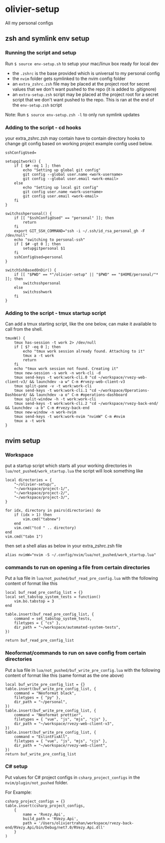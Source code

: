 # olivier-setup

All my personal configs

## zsh and symlink env setup

### Running the script and setup

Run `$ source env-setup.sh` to setup your mac/linux box ready for local dev

- the `.zshrc` is the base provided which is universal to my personal config
- the `nvim` folder gets symlinked to the nvim config folder
- an `extra_zshrc.zsh` file may be placed at the project root for secret values that we don't want pushed to the repo (it is added to .gitignore)
- an `extra-setup.zsh` script may be placed at the project root for a secret script that we don't want pushed to the repo. This is ran at the end of the `env-setup.zsh` script

Note: Run `$ source env-setup.zsh -l` to only run symlink updates

### Adding to the script - cd hooks

your extra_zshrc.zsh may contain have to contain directory hooks to change git config based on working project example config used below.

```
sshConfigUsed=

setupgitwork() {
    if [ $# -eq 1 ]; then
        echo "Setting up global git config"
        git config --global user.name <work-username>
        git config --global user.email <work-email>
    else 
        echo "Setting up local git config"
        git config user.name <work-username>
        git config user.email <work-email>
    fi
}

switchsshpersonal() {
    if [[ "$sshConfigUsed" == "personal" ]]; then
        return
    fi
	export GIT_SSH_COMMAND="ssh -i ~/.ssh/id_rsa_personal_gh -F /dev/null"
    echo "switching to personal-ssh"
    if [ $# -gt 0 ]; then
    	setupgitpersonal $1
    fi
    sshConfigUsed=personal
}

switchSshBasedOnDir() {
    if [[ "$PWD" == *"/olivier-setup" || "$PWD" == "$HOME/personal/"* ]]; then
        switchsshpersonal
    else
        switchsshwork
    fi
}
```

### Adding to the script - tmux startup script

Can add a tmux starting script, like the one below, can make it available to call from the shell.

```
tmuxW() {
    tmux has-session -t work 2> /dev/null
    if [ $? -eq 0 ]; then
        echo "tmux work session already found. Attaching to it"
        tmux a -t work
        return
    fi
    echo "tmux work session not found. Creating it"
    tmux new-session -s work -n work-cli -d
    tmux send-keys -t work:work-cli.0 "cd ~/workspace/rvezy-web-client-v3/ && launchdev -a w" C-m #rvezy-web-client-v3
    tmux split-pane -v -t work:work-cli
    tmux send-keys -t work:work-cli.1 "cd ~/workspace/Operations-Dashboard/ && launchdev -a o" C-m #operations-dashboard
    tmux split-window -h -t work:work-cli
    tmux send-keys -t work:work-cli.2 "cd ~/workspace/rvezy-back-end/ && launchdev -a b" C-m #rvezy-back-end
    tmux new-window -n work-nvim 
    tmux send-keys -t work:work-nvim "nvimW" C-m #nvim
    tmux a -t work
}
```

## nvim setup

### Workspace

put a startup script which starts all your working directories in `lua/not_pushed/work_startup.lua`
the script will look something like 

```
local directories = {
    "~/olivier-setup/",
    "~/workspace/project-1/",
	"~/workspace/project-2/",
    "~/workspace/project-3/",
}

for idx, directory in pairs(directories) do
    if (idx > 1) then
        vim.cmd("tabnew")
    end
    vim.cmd("tcd " .. directory)
end
vim.cmd("tabn 1")
```

then set a shell alias as below in your extra_zshrc.zsh file

```
alias nvimW="nvim -S ~/.config/nvim/lua/not_pushed/work_startup.lua"
```


### commands to run on opening a file from certain directories

Put a lua file in `lua/not_pushed/buf_read_pre_config.lua` with the following content of format like this

```
local buf_read_pre_config_list = {}
local set_tabstop_system_tests = function()
	vim.bo.tabstop = 3
end

table.insert(buf_read_pre_config_list, {
	command = set_tabstop_system_tests,
	filetypes = { "cs" },
	dir_path = "~/workspace/automated-system-tests",
})

return buf_read_pre_config_list
```

### Neoformat/commands to run on save config from certain directories

Put a lua file in `lua/not_pushed/buf_write_pre_config.lua` with the following content of format like this
(same format as the one above)

```
local buf_write_pre_config_list = {}
table.insert(buf_write_pre_config_list, {
	command = "Neoformat black",
	filetypes = { "py" },
	dir_path = "~/personal",
})
table.insert(buf_write_pre_config_list, {
	command = "Neoformat prettier",
	filetypes = { "vue", "js", "mjs", "cjs" },
	dir_path = "~/workspace/rvezy-web-client-v3",
})
table.insert(buf_write_pre_config_list, {
	command = "EslintFixAll",
	filetypes = { "vue", "js", "mjs", "cjs" },
	dir_path = "~/workspace/rvezy-web-client",
})
return buf_write_pre_config_list
```

### C# setup

Put values for C# project configs in `csharp_project_configs` in the `nvim/plugin/not_pushed` folder. 

For Example:

```
csharp_project_configs = {}
table.insert(csharp_project_configs,
	{
        name = 'Rvezy.Api',
        build_path = 'RVezy.Api',
        path = '/Users/oliviertrahan/workspace/rvezy-back-end/RVezy.Api/bin/Debug/net7.0/RVezy.Api.dll'
    }
)
```

